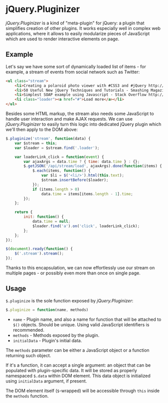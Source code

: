 # jQuery.Pluginizer

_jQuery.Pluginizer_ is a kind of "meta-plugin" for jQuery: a plugin that simplifies creation of other plugins.
It works especially well in complex web applications, where it allows to easily modularize pieces of JavaScript
which are used to render interactive elements on page.

## Example

Let's say we have some sort of dynamically loaded list of items - for example, a stream of events from social network such as Twitter:

```html
<ul class="stream">
	<li>Creating a polaroid photo viewer with #CSS3 and #jQuery http://dld.bz/Czwu</li>
	<li>50 Useful New jQuery Techniques and Tutorials - Smashing Magazine http://bit.ly/rsQP11 #jquery</li>
	<li>Simplest SOAP example using Javascript - Stack Overflow http://bit.ly/mT2iyW #jQuery #javascript</li>
	<li class="loader"><a href="#">Load more</a></li>
</ul>
```
Besides some HTML markup, the stream also needs some JavaScript to handle user interaction and make AJAX requests.
We can use _jQuery.Pluginizer_ to easily turn this logic into dedicated jQuery plugin which we'll then
apply to the DOM above:

```javascript
$.pluginize('stream', function(data) {
	var $stream = this;
	var $loader = $stream.find('.loader');

	var loaderLink_click = function(event) {
		var ajaxArgs = data.time ? { time: data.time } : {};
		$.getJSON('/api/stream/load', ajaxArgs).done(function(items) {
			$.each(items, function() {
				var $li = $('<li/>').html(this.text);
				$stream.insertBefore($loader);
			});
			if (items.length > 0)
				data.time = items[items.length - 1].time;
		});
	};

	return {
		init: function() {
			data.time = null;
			$loader.find('a').on('click', loaderLink_click);
		};
	};
});

$(document).ready(function() {
	$('.stream').stream();
});
```
Thanks to this encapsulation, we can now effortlessly use our stream on multiple pages - or possibly even more
than once on single page.

## Usage

<code>$.pluginize</code> is the sole function exposed by _jQuery.Pluginizer_:

```javascript
$.pluginize = function(name, methods)
```
* <code>name</code> - Plugin name, and also a name for function that will be attached to <code>$()</code> objects.
                      Should be unique. Using valid JavaScript identifiers is recommended.
* <code>methods</code> - Methods exposed by the plugin.
* <code>initialData</code> - Plugin's initial data.

The <code>methods</code> parameter can be either a JavaScript object or a function returning such object.

If it's a function, it can accept a single argument: an object that can be populated with plugin-specific data.
It will be stored as properly namespaced <code>$.data</code> within DOM element. This data object is initialized
using <code>initialData</code> argument, if present.

The DOM element itself (<code>$</code>-wrapped) will be accessible through <code>this</code> inside the
<code>methods</code> function.
